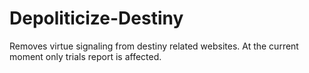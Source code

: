 # Depoliticize-Destiny
Removes virtue signaling from destiny related websites. At the current moment only trials report is affected.
